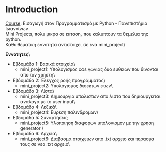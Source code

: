 # Introduction
[Course](https://coursity.gr/courses/course-v1:UOI+Prog1+2024_T1/course/): Εισαγωγή στον Προγραμματισμό με Python - Πανεπιστήμιο Ιωαννίνων\
Mini Projects, πολυ μικρα σε εκταση, που καλυπτουν τα θεμελια της python.\
Καθε θεματικη εννοτητα αντιστοιχει σε ενα mini_project\

**Εννοτητες**\
 - Εβδομάδα 1: Βασικά στοιχεία\
   - mini_project1: Υπολογισμος cos γωνιας δυο ευθειων που δινονται απο τον χρηστη\
 - Εβδομάδα 2: Έλεγχος ροής προγράμματος\
   - mini_project2: Υπολογισμος δισεκτων ετων\
 - Εβδομάδα 3: Λίστα\
   - mini_project3: Δημιουργια υπολιστων απο λιστα που δημιουργειται αναλογα με το user input\
 - Εβδομάδα 4: Λεξικά\
   - mini_project4: Ευρεση παλινδρομων\
 - Εβδομάδα 5: Συναρτήσεις
   - mini_project5: Υλοποιηση διαφορων υπολογισμον με την χρηση generator \
 - Εβδομάδα 6: Αρχεία\
   - mini_project6: Διαβασμα στοιχειων απο .txt αρχειο και περασμα τους σε νεο .txt αρχειο\

